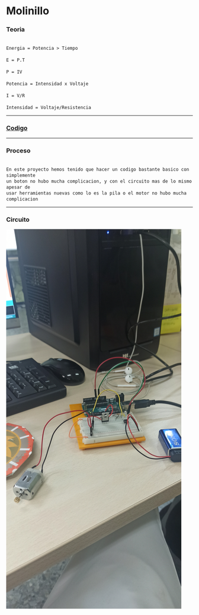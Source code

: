 # Molinillo

### Teoria

```

Energia = Potencia > Tiempo

E = P.T

P = IV

Potencia = Intensidad x Voltaje

I = V/R

Intensidad = Voltaje/Resistencia
```

---

### [Codigo](https://github.com/Baultek/Arduino/blob/4e4d550a167138f5db8f74074f59956bfca3a956/imagenes%20arduino/codigo%20molinillo.MD)

---

### Proceso

```

En este proyecto hemos tenido que hacer un codigo bastante basico con simplemente
un boton no hubo mucha complicacion, y con el circuito mas de lo mismo apesar de
usar herramientas nuevas como lo es la pila o el motor no hubo mucha complicacion

```

---

### Circuito 

![](https://raw.githubusercontent.com/Baultek/Arduino/main/imagenes%20arduino/molino%20vgyghuide%20liono.jpg)
